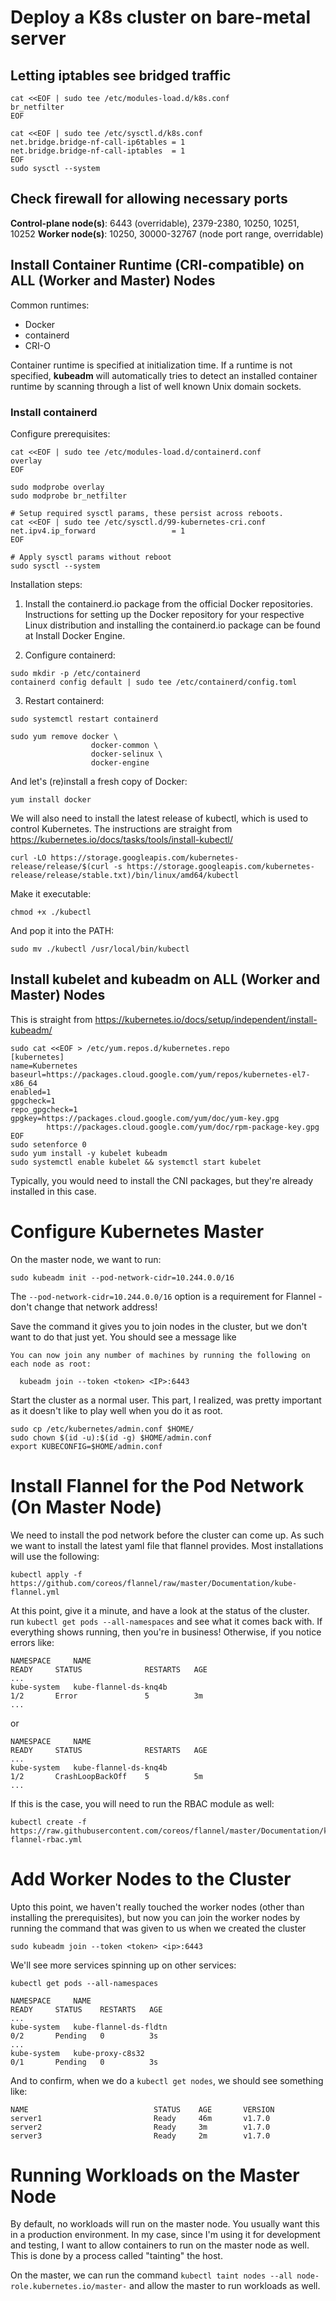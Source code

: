 # Deploy a K8s cluster on bare-metal server

## Letting iptables see bridged traffic


```shell
cat <<EOF | sudo tee /etc/modules-load.d/k8s.conf
br_netfilter
EOF

cat <<EOF | sudo tee /etc/sysctl.d/k8s.conf
net.bridge.bridge-nf-call-ip6tables = 1
net.bridge.bridge-nf-call-iptables  = 1
EOF
sudo sysctl --system
```

## Check firewall for allowing necessary ports

__Control-plane node(s)__: 6443 (overridable), 2379-2380, 10250, 10251, 10252
__Worker node(s)__: 10250, 30000-32767 (node port range, overridable)

## Install Container Runtime (CRI-compatible) on ALL (Worker and Master) Nodes

Common runtimes:
- Docker
- containerd
- CRI-O

Container runtime is specified at initialization time. If a runtime is not specified,
**kubeadm** will automatically tries to detect an installed container runtime by scanning through a list of well known Unix domain sockets.

### Install containerd

Configure prerequisites:

```shell
cat <<EOF | sudo tee /etc/modules-load.d/containerd.conf
overlay
EOF

sudo modprobe overlay
sudo modprobe br_netfilter

# Setup required sysctl params, these persist across reboots.
cat <<EOF | sudo tee /etc/sysctl.d/99-kubernetes-cri.conf
net.ipv4.ip_forward                 = 1
EOF

# Apply sysctl params without reboot
sudo sysctl --system
```

Installation steps:

1. Install the containerd.io package from the official Docker repositories. Instructions for setting up the Docker repository for your respective Linux distribution and installing the containerd.io package can be found at Install Docker Engine.

2. Configure containerd:

```shell
sudo mkdir -p /etc/containerd
containerd config default | sudo tee /etc/containerd/config.toml
```

3. Restart containerd:

```shell
sudo systemctl restart containerd
```

```shell
sudo yum remove docker \
                  docker-common \
                  docker-selinux \
                  docker-engine
```

And let's (re)install a fresh copy of Docker:

`yum install docker`

We will also need to install the latest release of kubectl, which is used to control Kubernetes. The instructions are straight from https://kubernetes.io/docs/tasks/tools/install-kubectl/

`curl -LO https://storage.googleapis.com/kubernetes-release/release/$(curl -s https://storage.googleapis.com/kubernetes-release/release/stable.txt)/bin/linux/amd64/kubectl`

Make it executable:

`chmod +x ./kubectl`

And pop it into the PATH:

`sudo mv ./kubectl /usr/local/bin/kubectl`


## Install kubelet and kubeadm on ALL (Worker and Master) Nodes
This is straight from https://kubernetes.io/docs/setup/independent/install-kubeadm/

```shell
sudo cat <<EOF > /etc/yum.repos.d/kubernetes.repo
[kubernetes]
name=Kubernetes
baseurl=https://packages.cloud.google.com/yum/repos/kubernetes-el7-x86_64
enabled=1
gpgcheck=1
repo_gpgcheck=1
gpgkey=https://packages.cloud.google.com/yum/doc/yum-key.gpg
        https://packages.cloud.google.com/yum/doc/rpm-package-key.gpg
EOF
sudo setenforce 0
sudo yum install -y kubelet kubeadm
sudo systemctl enable kubelet && systemctl start kubelet
```

Typically, you would need to install the CNI packages, but they're already installed in this case.

# Configure Kubernetes Master
On the master node, we want to run:

`sudo kubeadm init --pod-network-cidr=10.244.0.0/16`

The `--pod-network-cidr=10.244.0.0/16` option is a requirement for Flannel - don't change that network address!

Save the command it gives you to join nodes in the cluster, but we don't want to do that just yet. You should see a message like 

```
You can now join any number of machines by running the following on each node as root:

  kubeadm join --token <token> <IP>:6443
```

Start the cluster as a normal user. This part, I realized, was pretty important as it doesn't like to play well when you do it as root.

```shell
sudo cp /etc/kubernetes/admin.conf $HOME/
sudo chown $(id -u):$(id -g) $HOME/admin.conf
export KUBECONFIG=$HOME/admin.conf
```

# Install Flannel for the Pod Network (On Master Node)
We need to install the pod network before the cluster can come up. As such we want to install the latest yaml file that flannel provides. Most installations will use the following:

```shell
kubectl apply -f https://github.com/coreos/flannel/raw/master/Documentation/kube-flannel.yml
```
At this point, give it a minute, and have a look at the status of the cluster. run `kubectl get pods --all-namespaces` and see what it comes back with. If everything shows running, then you're in business! Otherwise, if you notice errors like:

```
NAMESPACE     NAME                                                    READY     STATUS              RESTARTS   AGE
...
kube-system   kube-flannel-ds-knq4b                                   1/2       Error               5          3m
...
```

or

```
NAMESPACE     NAME                                                    READY     STATUS              RESTARTS   AGE
...
kube-system   kube-flannel-ds-knq4b                                   1/2       CrashLoopBackOff    5          5m
...
```

If this is the case, you will need to run the RBAC module as well:

```shell
kubectl create -f https://raw.githubusercontent.com/coreos/flannel/master/Documentation/kube-flannel-rbac.yml
```

# Add Worker Nodes to the Cluster
Upto this point, we haven't really touched the worker nodes (other than installing the prerequisites), but now you can join the worker nodes by running the command that was given to us when we created the cluster

```shell
sudo kubeadm join --token <token> <ip>:6443
```

We'll see more services spinning up on other services:

`kubectl get pods --all-namespaces`

```
NAMESPACE     NAME                                                    READY     STATUS    RESTARTS   AGE
...
kube-system   kube-flannel-ds-fldtn                                   0/2       Pending   0          3s
...
kube-system   kube-proxy-c8s32                                        0/1       Pending   0          3s
```

And to confirm, when we do a `kubectl get nodes`, we should see something like:

```
NAME                            STATUS    AGE       VERSION
server1                         Ready     46m       v1.7.0
server2                         Ready     3m        v1.7.0
server3                         Ready     2m        v1.7.0
```

# Running Workloads on the Master Node
By default, no workloads will run on the master node. You usually want this in a production environment. In my case, since I'm using it for development and testing, I want to allow containers to run on the master node as well. This is done by a process called "tainting" the host.

On the master, we can run the command `kubectl taint nodes --all node-role.kubernetes.io/master-` and allow the master to run workloads as well.

